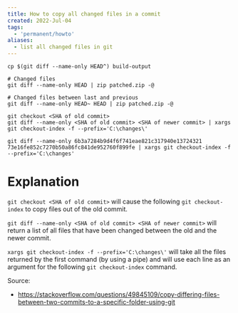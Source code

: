 ```yaml
---
title: How to copy all changed files in a commit
created: 2022-Jul-04
tags:
  - 'permanent/howto'
aliases:
  - list all changed files in git
---
```

```shell
cp $(git diff --name-only HEAD^) build-output
```


```shell
# Changed files
git diff --name-only HEAD | zip patched.zip -@

# Changed files between last and previous
git diff --name-only HEAD~ HEAD | zip patched.zip -@
```

```shell
git checkout <SHA of old commit>
git diff --name-only <SHA of old commit> <SHA of newer commit> | xargs git checkout-index -f --prefix='C:\changes\'
```
```
git diff --name-only 6b3a7284b9d4f6f741eae821c317940e13724321 73e16fe852c7270b50a86fc841de952760f899fe | xargs git checkout-index -f --prefix='C:\changes'
```
# Explanation

`git checkout <SHA of old commit>` will cause the following `git checkout-index` to copy files out of the old commit.

`git diff --name-only <SHA of old commit> <SHA of newer commit>` will return a list of all files that have been changed between the old and the newer commit.

`xargs git checkout-index -f --prefix='C:\changes\'` will take all the files returned by the first command (by using a pipe) and will use each line as an argument for the following `git checkout-index` command.

Source:
- https://stackoverflow.com/questions/49845109/copy-differing-files-between-two-commits-to-a-specific-folder-using-git